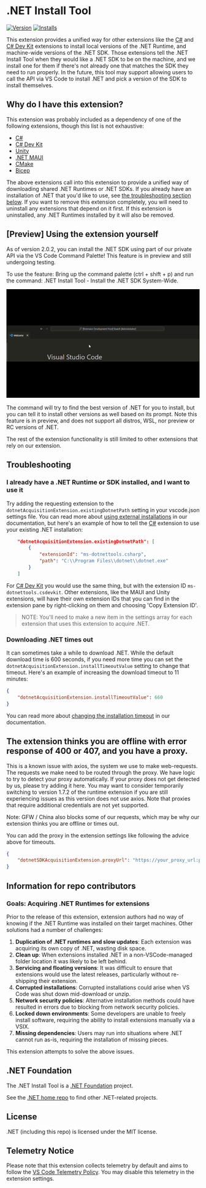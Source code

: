 # .NET Install Tool

[![Version](https://img.shields.io/visual-studio-marketplace/v/ms-dotnettools.vscode-dotnet-runtime?style=for-the-badge)](https://marketplace.visualstudio.com/items?itemName=ms-dotnettools.vscode-dotnet-runtime) [![Installs](https://img.shields.io/visual-studio-marketplace/i/ms-dotnettools.vscode-dotnet-runtime?style=for-the-badge)](https://marketplace.visualstudio.com/items?itemName=ms-dotnettools.vscode-dotnet-runtime)

This extension provides a unified way for other extensions like the [C#] and [C# Dev Kit] extensions to install local versions of the .NET Runtime, and machine-wide versions of the .NET SDK. Those extensions tell the .NET Install Tool when they would like a .NET SDK to be on the machine, and we install one for them if there's not already one that matches the SDK they need to run properly. In the future, this tool may support allowing users to call the API via VS Code to install .NET and pick a version of the SDK to install themselves.

## Why do I have this extension?

This extension was probably included as a dependency of one of the following extensions, though this list is not exhaustive:

* [C#]
* [C# Dev Kit]
* [Unity]
* [.NET MAUI]
* [CMake]
* [Bicep]

The above extensions call into this extension to provide a unified way of downloading shared .NET Runtimes or .NET SDKs. If you already have an installation of .NET that you'd like to use, see [the troubleshooting section below](#i-already-have-a-net-runtime-or-sdk-installed-and-i-want-to-use-it). If you want to remove this extension completely, you will need to uninstall any extensions that depend on it first. If this extension is uninstalled, any .NET Runtimes installed by it will also be removed.

## [Preview] Using the extension yourself

As of version 2.0.2, you can install the .NET SDK using part of our private API via the VS Code Command Palette!
This feature is in preview and still undergoing testing.

To use the feature:
Bring up the command palette (ctrl + shift + p) and run the command:
.NET Install Tool - Install the .NET SDK System-Wide.

![Video demonstrating use of the command pallet to install .NET.](https://raw.githubusercontent.com/dotnet/vscode-dotnet-runtime/63b7fca6c714781dc4cb1cdbcb786013f2115098/Documentation/example.gif)

The command will try to find the best version of .NET for you to install, but you can tell it to install other versions as well based on its prompt.
Note this feature is in preview, and does not support all distros, WSL, nor preview or RC versions of .NET.

The rest of the extension functionality is still limited to other extensions that rely on our extension.

## Troubleshooting

### I already have a .NET Runtime or SDK installed, and I want to use it

Try adding the requesting extension to the `dotnetAcquisitionExtension.existingDotnetPath` setting in your vscode.json settings file. You can read more about [using external installations] in our documentation, but here's an example of how to tell the [C#] extension to use your existing .NET installation:

```json
    "dotnetAcquisitionExtension.existingDotnetPath": [
        {
            "extensionId": "ms-dotnettools.csharp",
            "path": "C:\\Program Files\\dotnet\\dotnet.exe"
        }
    ]
```

For [C# Dev Kit] you would use the same thing, but with the extension ID `ms-dotnettools.csdevkit`.  Other extensions, like the MAUI and Unity extensions, will have their own extension IDs that you can find in the extension pane by right-clicking on them and choosing 'Copy Extension ID'.

> NOTE:
> You'll need to make a new item in the settings array for each extension that uses this extension to acquire .NET.


### Downloading .NET times out

It can sometimes take a while to download .NET. While the default download time is 600 seconds, if you need more time you can set the `dotnetAcquisitionExtension.installTimeoutValue` setting to change that timeout. Here's an example of increasing the download timeout to 11 minutes:

```json
{
    "dotnetAcquisitionExtension.installTimeoutValue": 660
}
```

You can read more about [changing the installation timeout] in our documentation.

## The extension thinks you are offline with error response of 400 or 407, and you have a proxy.

This is a known issue with axios, the system we use to make web-requests.
The requests we make need to be routed through the proxy. We have logic to try to detect your proxy automatically.
If your proxy does not get detected by us, please try adding it here.
You may want to consider temporarily switching to version 1.7.2 of the runtime extension if you are still experiencing issues as this version does not use axios. Note that proxies that require additional credentials are not yet supported.

Note: GFW / China also blocks some of our requests, which may be why our extension thinks you are offline or times out.

You can add the proxy in the extension settings like following the advice above for timeouts.
```json
{
    "dotnetSDKAcquisitionExtension.proxyUrl": "https://your_proxy_url:port"
}
```

## Information for repo contributors

### Goals: Acquiring .NET Runtimes for extensions

Prior to the release of this extension, extension authors had no way of knowing if the .NET Runtime was installed on their target machines. Other solutions had a number of challenges:

1. **Duplication of .NET runtimes and slow updates**: Each extension was acquiring its own copy of .NET, wasting disk space.
2. **Clean up**: When extensions installed .NET in a non-VSCode-managed folder location it was likely to be left behind.
3. **Servicing and floating versions**: It was difficult to ensure that extensions would use the latest releases, particularly without re-shipping their extension.
4. **Corrupted installations**: Corrupted installations could arise when VS Code was shut down mid-download or unzip.
5. **Network security policies**: Alternative installation methods could have resulted in errors due to blocking from network security policies.
6. **Locked down environments**: Some developers are unable to freely install software, requiring the ability to install extensions manually via a VSIX.
7. **Missing dependencies**: Users may run into situations where .NET cannot run as-is, requiring the installation of missing pieces.

This extension attempts to solve the above issues.

## .NET Foundation

The .NET Install Tool is a [.NET Foundation](https://www.dotnetfoundation.org/projects) project.

See the [.NET home repo](https://github.com/Microsoft/dotnet) to find other .NET-related projects.

## License

.NET (including this repo) is licensed under the MIT license.

## Telemetry Notice

Please note that this extension collects telemetry by default and aims to follow the [VS Code Telemetry Policy](https://code.visualstudio.com/api/extension-guides/telemetry). You may disable this telemetry in the extension settings.

[C#]: https://marketplace.visualstudio.com/items?itemName=ms-dotnettools.csharp
[C# Dev Kit]: https://marketplace.visualstudio.com/items?itemName=ms-dotnettools.csdevkit
[using external installations]: https://github.com/dotnet/vscode-dotnet-runtime/blob/main/Documentation/troubleshooting-runtime.md#manually-installing-net
[changing the installation timeout]: https://github.com/dotnet/vscode-dotnet-runtime/blob/main/Documentation/troubleshooting-runtime.md#install-script-timeouts
[Unity]: https://marketplace.visualstudio.com/items?itemName=VisualStudioToolsForUnity.vstuc
[.NET MAUI]: https://marketplace.visualstudio.com/items?itemName=ms-dotnettools.dotnet-maui
[CMake]: https://marketplace.visualstudio.com/items?itemName=twxs.cmake
[Bicep]: https://marketplace.visualstudio.com/items?itemName=ms-azuretools.vscode-bicep